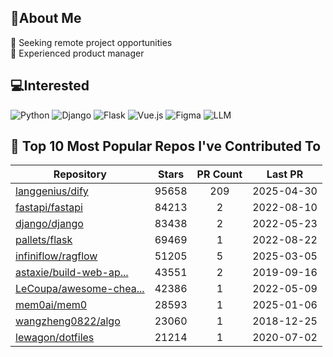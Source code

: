 ## 💫About Me 
👯 Seeking remote project opportunities   
🌱 Experienced product manager

## 💻Interested
![Python](https://img.shields.io/badge/python-3670A0?style=for-the-badge&logo=python&logoColor=ffdd54) ![Django](https://img.shields.io/badge/django-%23092E20.svg?style=for-the-badge&logo=django&logoColor=white) ![Flask](https://img.shields.io/badge/flask-%23000.svg?style=for-the-badge&logo=flask&logoColor=white) ![Vue.js](https://img.shields.io/badge/vuejs-%2335495e.svg?style=for-the-badge&logo=vuedotjs&logoColor=%234FC08D)  ![Figma](https://img.shields.io/badge/figma-%23F24E1E.svg?style=for-the-badge&logo=figma&logoColor=white) ![LLM](https://img.shields.io/badge/LLM-%23412991.svg?style=for-the-badge&logo=openai&logoColor=white)

## 🌟 Top 10 Most Popular Repos I've Contributed To

| Repository | Stars | PR Count | Last PR |
|-----|:---:|:---:|:---:|
| [langgenius/dify](https://github.com/langgenius/dify) | 95658 | 209 | 2025-04-30 |
| [fastapi/fastapi](https://github.com/fastapi/fastapi) | 84213 | 2 | 2022-08-10 |
| [django/django](https://github.com/django/django) | 83438 | 2 | 2022-05-23 |
| [pallets/flask](https://github.com/pallets/flask) | 69469 | 1 | 2022-08-22 |
| [infiniflow/ragflow](https://github.com/infiniflow/ragflow) | 51205 | 5 | 2025-03-05 |
| [astaxie/build-web-ap...](https://github.com/astaxie/build-web-application-with-golang) | 43551 | 2 | 2019-09-16 |
| [LeCoupa/awesome-chea...](https://github.com/LeCoupa/awesome-cheatsheets) | 42386 | 1 | 2022-05-09 |
| [mem0ai/mem0](https://github.com/mem0ai/mem0) | 28593 | 1 | 2025-01-06 |
| [wangzheng0822/algo](https://github.com/wangzheng0822/algo) | 23060 | 1 | 2018-12-25 |
| [lewagon/dotfiles](https://github.com/lewagon/dotfiles) | 21214 | 1 | 2020-07-02 |

